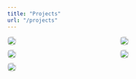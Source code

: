 ```yaml
---
title: "Projects"
url: "/projects"
---
```


<style>
.image-grid
{
    display: grid;
    grid-template-columns: repeat(3, auto);
    grid-template-rows: repeat(6, auto);
    gap: 10px;
    width: 100%;
    margin: auto;
}

@media (orientation: portrait)
{
    .image-grid
    {
        grid-template-columns: repeat(2, auto);
    }
}

.image-grid img
{
    width: 100%;
    height: auto;
    display: block;
    margin: 0;
    padding: 0;
    border-radius: inherit;
}

.image-link:hover
{
    cursor: pointer !important;
}

.image-link
{
    all: unset !important;
}

.overlay-container
{
    position: relative;
    display: inline-block;
    border-radius: 8px;
}

.overlay-text
{
    display: flex;
    justify-content: center;
    align-items: center;
    text-align: center;
    position: absolute;
    top: 0;
    left: 0;
    right: 0;
    bottom: 0;
    color: white;
    font-weight: bold;
    opacity: 0;
    transition: opacity 0.3s ease;
    border-radius: inherit;
}

.overlay-text:hover
{
    opacity: 1;
    background-color: rgba(0, 0, 0, 0.5);
}
</style>

<div class="image-grid">
    <a class="image-link" href="https://github.com/sjoerdev/voxel-engine" target="_blank">
        <div class="overlay-container">
            <img src="/images/voxelengine.png">
            <div class="overlay-text">Voxel Engine</div>
        </div>
    </a>
    <a class="image-link" href="https://github.com/sjoerdev/concrete" target="_blank">
        <div class="overlay-container">
            <img src="/images/concrete.png">
            <div class="overlay-text">Concrete Engine</div>
        </div>
    </a>
    <a class="image-link" href="https://github.com/sjoerdev/unity-mandelbulb" target="_blank">
        <div class="overlay-container">
            <img src="/images/mandelbulb.png">
            <div class="overlay-text">Mandelbulb Fractal</div>
        </div>
    </a>
    <a class="image-link" href="https://github.com/sjoerdev/gradius-clone" target="_blank">
        <div class="overlay-container">
            <img src="/images/gradiusclone.png">
            <div class="overlay-text">Gradius Clone</div>
        </div>
    </a>
    <a class="image-link" href="https://github.com/sjoerdev/lean" target="_blank">
        <div class="overlay-container">
            <img src="/images/lean.png">
            <div class="overlay-text">Lean Framework</div>
        </div>
    </a>
</div>